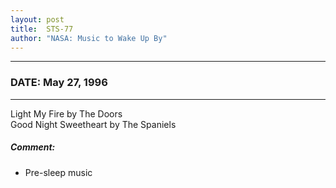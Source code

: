 ```yaml
---
layout: post
title:  STS-77
author: "NASA: Music to Wake Up By"
---
```


----
### DATE: May 27, 1996
----
Light My Fire by The Doors<br />Good Night Sweetheart by The Spaniels

##### Comment:
* Pre-sleep music
